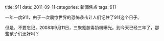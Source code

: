title: 911
date: 2011-09-11
categories: 新闻焦点
tags: 911

一年一度911，由于一次震惊世界的恐怖袭击让人们记住了911这个日子。

但是，不要忘记，2008年9月11日，三聚氰胺毒奶粉曝光。到今天已经三年了，那些孩子们还好吗？
